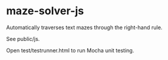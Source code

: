 # maze-solver-js

Automatically traverses text mazes through the right-hand rule.

See public/js.

Open test/testrunner.html to run Mocha unit testing.
